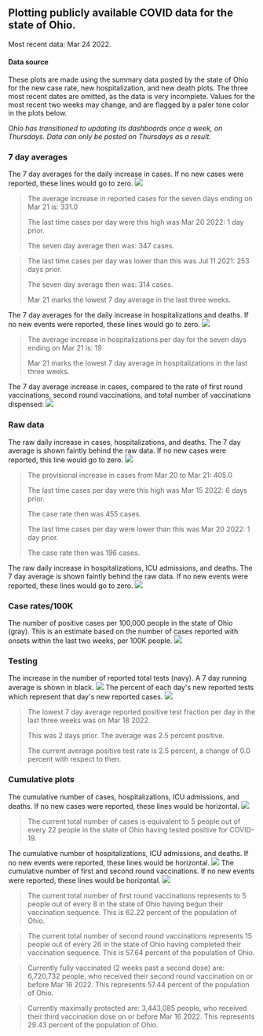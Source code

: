 ## Plotting publicly available COVID data for the state of Ohio. 

Most recent data: Mar 24 2022. 

#### Data source
These plots are made using the summary data posted by the state of Ohio for the new case rate,
    new hospitalization, and new death plots. The three most recent dates are omitted, as the data is very incomplete. Values for the most recent two weeks may change, and are flagged by a paler tone color in the plots below. 

*Ohio has transitioned to updating its dashboards once a week, on Thursdays. Data can only be posted on Thursdays as a result.* 

### 7 day averages
The 7 day averages for the daily increase in cases. If no new cases were reported, these lines would go to zero.
![](7dayaverage_cases.png)

>The average increase in reported cases for the seven days ending on Mar 21 is: 331.0
>
>The last time cases per day were this high was Mar 20 2022: 1 day prior.
>
>The seven day average then was: 347 cases.

>
>The last time cases per day was lower than this was Jul 11 2021: 253 days prior.
>
>The seven day average then was: 314 cases.
>
>Mar 21 marks the lowest 7 day average in the last three weeks.

The 7 day averages for the daily increase in hospitalizations and deaths. If no new events were reported, these lines would go to zero.
![](7dayaverage_hospital.png)

>The average increase in hospitalizations per day for the seven days ending on Mar 21 is: 19
>
>Mar 21 marks the lowest 7 day average in hospitalizations in the last three weeks.

The 7 day average increase in cases, compared to the rate of first round vaccinations, second round vaccinations, and total number of vaccinations dispensed:
![](DailyVaccinationsCases.png)

### Raw data
The raw daily increase in cases, hospitalizations, and deaths. The 7 day average is shown faintly behind the raw data. If no new cases were reported, this line would go to zero.
![](DailyCases.png)

>The provisional increase in cases from Mar 20 to Mar 21: 405.0 
>
>The last time cases per day were this high was Mar 15 2022: 6 days prior. 
>
>The case rate then was 455 cases.
>
>The last time cases per day were lower than this was Mar 20 2022: 1 day prior. 
>
>The case rate then was 196 cases.

The raw daily increase in hospitalizations, ICU admissions, and deaths. The 7 day average is shown faintly behind the raw data. If no new events were reported, these lines would go to zero.
![](DailyHospitalizations.png)

### Case rates/100K 

The number of positive cases per 100,000 people in the state of Ohio (gray). This is an estimate based on the number of cases reported with onsets within the last two weeks, per 100K people.
![](7dayaverage_rate.png)
### Testing

The increase in the number of reported total tests (navy). A 7 day running average is shown in black.
![](DailyTests.png)
The percent of each day's new reported tests which represent that day's new reported cases.
![](percentpositive_tests.png)

>The lowest 7 day average reported positive test fraction per day in the last three weeks was on Mar 18 2022.
>
>This was 2 days prior. The average was 2.5 percent positive. 
>
>The current average positive test rate is 2.5 percent, a change of 0.0 percent with respect to then. 

### Cumulative plots
The cumulative number of cases, hospitalizations, ICU admissions, and deaths. If no new cases were reported, these lines would be horizontal.
![](Cases.png)

>The current total number of cases is equivalent to 5 people out of every 22 people in the state of Ohio having tested positive for COVID-19.

The cumulative number of hospitalizations, ICU admissions, and deaths. If no new events were reported, these lines would be horizontal.
![](Hospitalizations.png)
The cumulative number of first and second round vaccinations. If no new events were reported, these lines would be horizontal.
![](Vaccinations.png)

>The current total number of first round vaccinations represents to 5 people out of every 8 in the state of Ohio having begun their vaccination sequence.
>This is 62.22 percent of the population of Ohio.

>The current total number of second round vaccinations represents 15 people out of every 26 in the state of Ohio having completed their vaccination sequence.
>This is 57.64 percent of the population of Ohio.

>Currently fully vaccinated (2 weeks past a second dose) are: 6,720,732 people, who received their second round vaccination on or before Mar 16 2022.
>This represents 57.44 percent of the population of Ohio.

>Currently maximally protected are: 3,443,085 people, who received their third vaccination dose on or before Mar 16 2022.
>This represents 29.43 percent of the population of Ohio.

